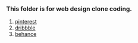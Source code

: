 ### This folder is for web design clone coding.

1. [pinterest](https://www.pinterest.co.kr/search/pins/?q=%EC%9B%B9%EB%94%94%EC%9E%90%EC%9D%B8&rs=autocomplete_bubble&b_id=BOa8GS5TtcLaAAAAAAAAAAAC6JyRuyf9JD-_Gi6r3iq0YAVhcwwli4guaoFYhZQr5DrIn5ZSdkP-7q5VgoAIWS-CUeCBNcuxRhX3dxxRTu_kRblOM8JoIBA&source_id=dyolMXxq "pinterest")
2. [dribbble](https://dribbble.com/shots/popular/web-design "dribbble")
3. [behance](https://www.behance.net/search?search=web%20design&tracking_source=typeahead_nav_direct "behance")
